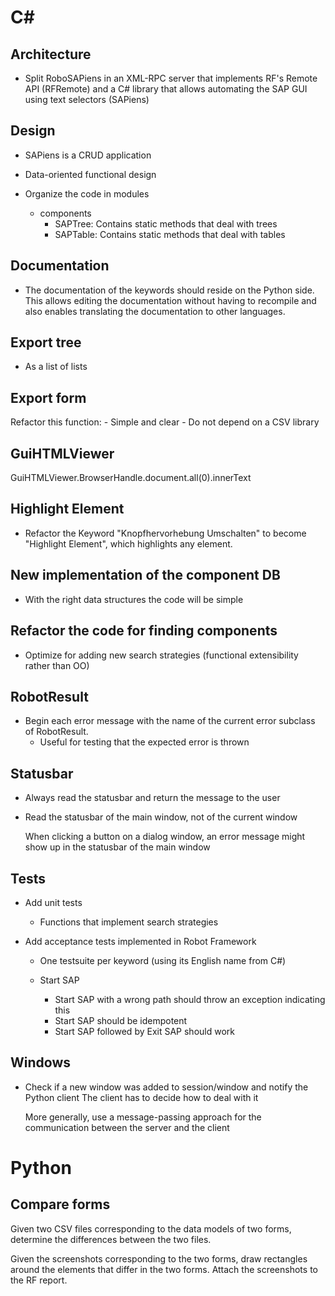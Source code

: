 # C#

## Architecture

- Split RoboSAPiens in an XML-RPC server that implements RF's Remote API (RFRemote)
  and a C# library that allows automating the SAP GUI using text selectors (SAPiens)


## Design

- SAPiens is a CRUD application

- Data-oriented functional design

- Organize the code in modules
  - components
    - SAPTree: Contains static methods that deal with trees
    - SAPTable: Contains static methods that deal with tables


## Documentation

- The documentation of the keywords should reside on the Python side. This allows editing the documentation without having to recompile and also enables translating the documentation to other languages.


## Export tree

- As a list of lists


## Export form

Refactor this function:
    - Simple and clear
    - Do not depend on a CSV library


## GuiHTMLViewer

GuiHTMLViewer.BrowserHandle.document.all(0).innerText


## Highlight Element

- Refactor the Keyword "Knopfhervorhebung Umschalten" to become "Highlight Element", which highlights any element.


## New implementation of the component DB

- With the right data structures the code will be simple


## Refactor the code for finding components

- Optimize for adding new search strategies (functional extensibility rather than OO)


## RobotResult

- Begin each error message with the name of the current error subclass of RobotResult.
   - Useful for testing that the expected error is thrown


## Statusbar

- Always read the statusbar and return the message to the user

- Read the statusbar of the main window, not of the current window

  When clicking a button on a dialog window, an error message might
  show up in the statusbar of the main window


## Tests

- Add unit tests
  - Functions that implement search strategies

- Add acceptance tests implemented in Robot Framework
  - One testsuite per keyword (using its English name from C#)

  - Start SAP
    - Start SAP with a wrong path should throw an exception indicating this
    - Start SAP should be idempotent
    - Start SAP followed by Exit SAP should work


## Windows

- Check if a new window was added to session/window and notify the Python client
  The client has to decide how to deal with it

  More generally, use a message-passing approach for the communication between
  the server and the client


# Python

## Compare forms

Given two CSV files corresponding to the data models of two forms,
determine the differences between the two files.

Given the screenshots corresponding to the two forms, draw rectangles
around the elements that differ in the two forms. Attach the screenshots
to the RF report.
